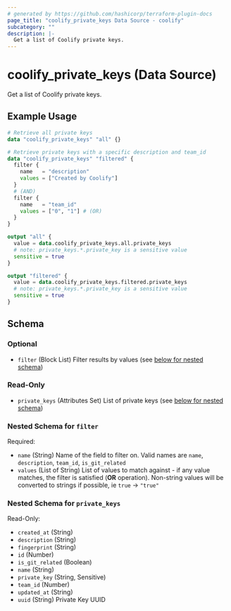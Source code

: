 ```yaml
---
# generated by https://github.com/hashicorp/terraform-plugin-docs
page_title: "coolify_private_keys Data Source - coolify"
subcategory: ""
description: |-
  Get a list of Coolify private keys.
---
```


# coolify_private_keys (Data Source)

Get a list of Coolify private keys.

## Example Usage

```terraform
# Retrieve all private keys
data "coolify_private_keys" "all" {}

# Retrieve private keys with a specific description and team_id
data "coolify_private_keys" "filtered" {
  filter {
    name   = "description"
    values = ["Created by Coolify"]
  }
  # (AND)
  filter {
    name   = "team_id"
    values = ["0", "1"] # (OR)
  }
}

output "all" {
  value = data.coolify_private_keys.all.private_keys
  # note: private_keys.*.private_key is a sensitive value
  sensitive = true
}

output "filtered" {
  value = data.coolify_private_keys.filtered.private_keys
  # note: private_keys.*.private_key is a sensitive value
  sensitive = true
}
```

<!-- schema generated by tfplugindocs -->
## Schema

### Optional

- `filter` (Block List) Filter results by values (see [below for nested schema](#nestedblock--filter))

### Read-Only

- `private_keys` (Attributes Set) List of private keys (see [below for nested schema](#nestedatt--private_keys))

<a id="nestedblock--filter"></a>
### Nested Schema for `filter`

Required:

- `name` (String) Name of the field to filter on. Valid names are `name`, `description`, `team_id`, `is_git_related`
- `values` (List of String) List of values to match against - if any value matches, the filter is satisfied (**OR** operation). Non-string values will be converted to strings if possible, ie `true` -> `"true"`


<a id="nestedatt--private_keys"></a>
### Nested Schema for `private_keys`

Read-Only:

- `created_at` (String)
- `description` (String)
- `fingerprint` (String)
- `id` (Number)
- `is_git_related` (Boolean)
- `name` (String)
- `private_key` (String, Sensitive)
- `team_id` (Number)
- `updated_at` (String)
- `uuid` (String) Private Key UUID
